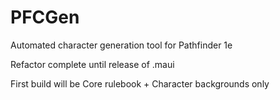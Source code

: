 # PFCGen
Automated character generation tool for Pathfinder 1e

Refactor complete until release of .maui

First build will be Core rulebook + Character backgrounds only
